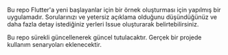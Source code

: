 Bu repo Flutter'a yeni başlayanlar için bir örnek oluşturması için yapılmış bir uygulamadır.
Sorularınızı ve yetersiz açıklama olduğunu düşündüğünüz ve daha fazla detay istediğiniz yerleri Issue oluşturarak belirtebilirsiniz.

Bu repo sürekli güncellenerek güncel tutulacaktır. Gerçek bir projede kullanım senaryoları eklenecektir.